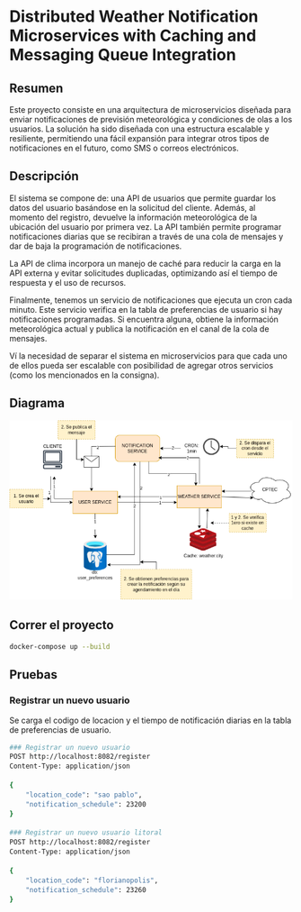 # Distributed Weather Notification Microservices with Caching and Messaging Queue Integration
## Resumen
Este proyecto consiste en una arquitectura de microservicios diseñada para enviar notificaciones de previsión meteorológica y condiciones de olas a los usuarios. La solución ha sido diseñada con una estructura escalable y resiliente, permitiendo una fácil expansión para integrar otros tipos de notificaciones en el futuro, como SMS o correos electrónicos.

## Descripción
El sistema se compone de: una API de usuarios que permite guardar los datos del usuario basándose en la solicitud del cliente. Además, al momento del registro, devuelve la información meteorológica de la ubicación del usuario por primera vez. La API también permite programar notificaciones diarias que se recibiran a través de una cola de mensajes y dar de baja la programación de notificaciones.

La API de clima incorpora un manejo de caché para reducir la carga en la API externa y evitar solicitudes duplicadas, optimizando así el tiempo de respuesta y el uso de recursos.

Finalmente, tenemos un servicio de notificaciones que ejecuta un cron cada minuto. Este servicio verifica en la tabla de preferencias de usuario si hay notificaciones programadas. Si encuentra alguna, obtiene la información meteorológica actual y publica la notificación en el canal de la cola de mensajes.

Ví la necesidad de separar el sistema en microservicios para que cada uno de ellos pueda ser escalable con posibilidad de agregar otros servicios (como los mencionados en la consigna).

## Diagrama

![diagrama](diagram.png)

## Correr el proyecto

```bash
docker-compose up --build
```

## Pruebas

### Registrar un nuevo usuario
Se carga el codigo de locacion y el tiempo de notificación diarias en la tabla de preferencias de usuario.

```bash
### Registrar un nuevo usuario 
POST http://localhost:8082/register
Content-Type: application/json

{
    "location_code": "sao pablo",
    "notification_schedule": 23200
}

### Registrar un nuevo usuario litoral
POST http://localhost:8082/register
Content-Type: application/json

{
    "location_code": "florianopolis",
    "notification_schedule": 23260
}
```



